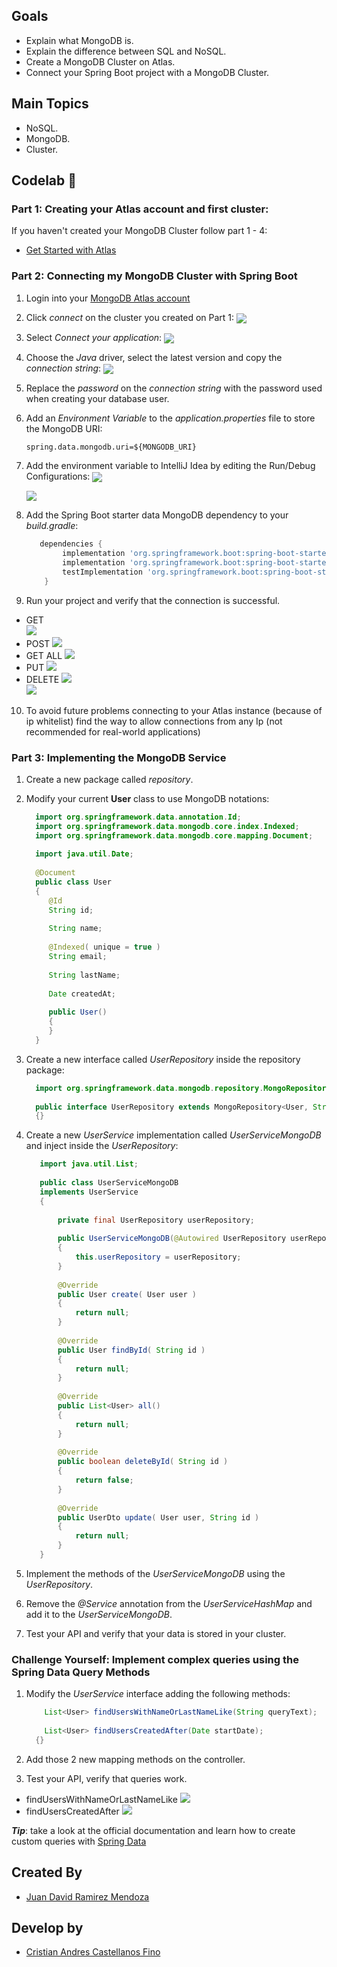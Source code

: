 ## Goals

- Explain what MongoDB is.
- Explain the difference between SQL and NoSQL.
- Create a MongoDB Cluster on Atlas.
- Connect your Spring Boot project with a MongoDB Cluster.

## Main Topics

* NoSQL.
* MongoDB.
* Cluster.



## Codelab 🧪
### Part 1: Creating your Atlas account and first cluster:

If you haven't created your MongoDB Cluster follow part 1 - 4:

* [Get Started with Atlas](https://docs.atlas.mongodb.com/getting-started/)

### Part 2: Connecting my MongoDB Cluster with Spring Boot

1. Login into your [MongoDB Atlas account](https://account.mongodb.com/account/login)
2. Click *connect* on the cluster you created on Part 1:
   <img align="center" src="img/mongo-db-connect.png">
3. Select *Connect your application*:
   <img align="center" src="img/connect-your-application.png">
4. Choose the *Java* driver, select the latest version and copy the *connection string*:
   <img align="center" src="img/java-driver.png">
5. Replace the *password* on the *connection string* with the password used when creating your database user.
6. Add an *Environment Variable* to the *application.properties* file to store the MongoDB URI:
    ````properties
    spring.data.mongodb.uri=${MONGODB_URI}
    ````
7. Add the environment variable to IntelliJ Idea by editing the Run/Debug Configurations:
   <img align="center" src="img/run-debug-configurations.png">
   
   
   <img align="center" src="img/adding-environment-variable.png">
7. Add the Spring Boot starter data MongoDB dependency to your *build.gradle*:
    ```groovy
       dependencies {
            implementation 'org.springframework.boot:spring-boot-starter-web'
            implementation 'org.springframework.boot:spring-boot-starter-data-mongodb'
            testImplementation 'org.springframework.boot:spring-boot-starter-test'
        }
    ```
8. Run your project and verify that the connection is successful.  
- GET  
![](https://github.com/cristian2306/SpringBootApiRest/blob/master/img/Users/getMongo.png)  
- POST
![](https://github.com/cristian2306/SpringBootApiRest/blob/master/img/Users/postMongo.png)  
- GET ALL
![](https://github.com/cristian2306/SpringBootApiRest/blob/master/img/Users/getAllMongo.png)  
- PUT
![](https://github.com/cristian2306/SpringBootApiRest/blob/master/img/Users/putMongo.png)  
- DELETE
![](https://github.com/cristian2306/SpringBootApiRest/blob/master/img/Users/deleteMongo.png)  
![](https://github.com/cristian2306/SpringBootApiRest/blob/master/img/Users/deleteTestMongo.png)  
10. To avoid future problems connecting to your Atlas instance (because of ip whitelist) find the way to allow connections from any Ip (not recommended for real-world applications)

### Part 3: Implementing the MongoDB Service

1. Create a new package called *repository*.
2. Modify your current **User** class to use MongoDB notations:

    ```java
      import org.springframework.data.annotation.Id;
      import org.springframework.data.mongodb.core.index.Indexed;
      import org.springframework.data.mongodb.core.mapping.Document;
      
      import java.util.Date;
      
      @Document
      public class User
      {
         @Id
         String id;
      
         String name;
      
         @Indexed( unique = true )
         String email;
      
         String lastName;
      
         Date createdAt;
      
         public User()
         {
         }
      }
   
     ```
3. Create a new interface called *UserRepository* inside the repository package:
    ```java
      import org.springframework.data.mongodb.repository.MongoRepository;
      
      public interface UserRepository extends MongoRepository<User, String>
      {}
     ```
4. Create a new *UserService* implementation called *UserServiceMongoDB* and inject inside the *UserRepository*:

      ```java
         import java.util.List;
         
         public class UserServiceMongoDB
         implements UserService
         {
         
             private final UserRepository userRepository;
         
             public UserServiceMongoDB(@Autowired UserRepository userRepository )
             {
                 this.userRepository = userRepository;
             }
         
             @Override
             public User create( User user )
             {
                 return null;
             }
         
             @Override
             public User findById( String id )
             {
                 return null;
             }
         
             @Override
             public List<User> all()
             {
                 return null;
             }
         
             @Override
             public boolean deleteById( String id )
             {
                 return false;
             }
         
             @Override
             public UserDto update( User user, String id )
             {
                 return null;
             }
         }
    ```

5. Implement the methods of the *UserServiceMongoDB* using the *UserRepository*.
6. Remove the *@Service* annotation from the *UserServiceHashMap* and add it to the *UserServiceMongoDB*.
7. Test your API and verify that your data is stored in your cluster.

### Challenge Yourself: Implement complex queries using the Spring Data Query Methods
1. Modify the *UserService* interface adding the following methods:
    ```java
        List<User> findUsersWithNameOrLastNameLike(String queryText);
        
        List<User> findUsersCreatedAfter(Date startDate);
      {}
     ```
 
2.  Add those 2 new mapping methods on the controller.
3. Test your API, verify that queries work. 
- findUsersWithNameOrLastNameLike
![](https://github.com/cristian2306/SpringBootApiRest/blob/master/img/Users/FindByNameOrLastName.png)  
- findUsersCreatedAfter
![](https://github.com/cristian2306/SpringBootApiRest/blob/master/img/Users/FindCreatedAfter.png)
   
***Tip***: take a look at the official documentation and learn how to create custom queries with [Spring Data](https://docs.spring.io/spring-data/jpa/docs/current/reference/html/#jpa.query-methods.query-creation)
## Created By
- [Juan David Ramirez Mendoza](https://github.com/CAPJackie)
## Develop by
- [Cristian Andres Castellanos Fino](https://github.com/cristian2306)
    
